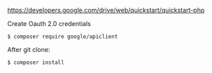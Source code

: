 https://developers.google.com/drive/web/quickstart/quickstart-php

Create Oauth 2.0 credentials

```
$ composer require google/apiclient
```

After git clone:

```
$ composer install
```
